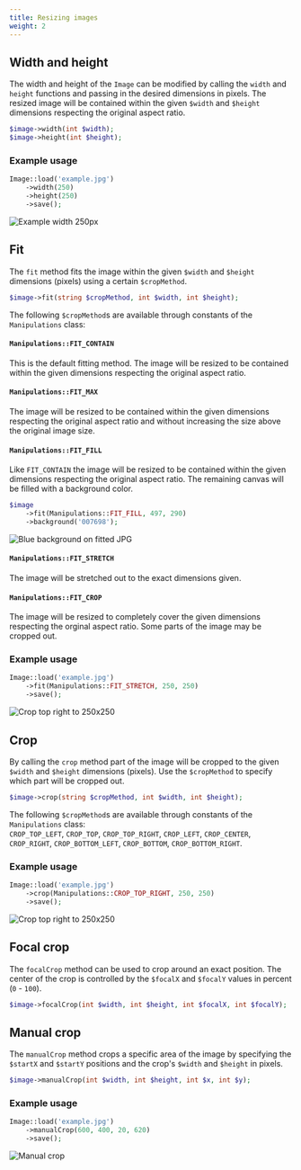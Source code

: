 ```yaml
---
title: Resizing images
weight: 2
---
```


## Width and height

The width and height of the `Image` can be modified by calling the `width` and `height` functions and passing in the desired dimensions in pixels. The resized image will be contained within the given `$width` and `$height` dimensions respecting the original aspect ratio.

```php
$image->width(int $width);
$image->height(int $height);
```

### Example usage

```php
Image::load('example.jpg')
    ->width(250)
    ->height(250)
    ->save();
```

![Example width 250px](../../images/example-resize-contain.jpg)

## Fit

The `fit` method fits the image within the given `$width` and `$height` dimensions (pixels) using a certain `$cropMethod`.

```php
$image->fit(string $cropMethod, int $width, int $height);
```

The following `$cropMethod`s are available through constants of the `Manipulations` class:

#### `Manipulations::FIT_CONTAIN` 

This is the default fitting method. The image will be resized to be contained within the given dimensions respecting the original aspect ratio.

#### `Manipulations::FIT_MAX`

The image will be resized to be contained within the given dimensions respecting the original aspect ratio and without increasing the size above the original image size.

#### `Manipulations::FIT_FILL`

Like `FIT_CONTAIN` the image will be resized to be contained within the given dimensions respecting the original aspect ratio. The remaining canvas will be filled with a background color.

```php
$image
    ->fit(Manipulations::FIT_FILL, 497, 290)
    ->background('007698');
```

![Blue background on fitted JPG](../../images/example-background.png)

#### `Manipulations::FIT_STRETCH`

The image will be stretched out to the exact dimensions given.

#### `Manipulations::FIT_CROP`

The image will be resized to completely cover the given dimensions respecting the orginal aspect ratio. Some parts of the image may be cropped out.

### Example usage

```php
Image::load('example.jpg')
    ->fit(Manipulations::FIT_STRETCH, 250, 250)
    ->save();
```

![Crop top right to 250x250](../../images/example-fit-stretch.jpg)

## Crop

By calling the `crop` method part of the image will be cropped to the given `$width` and `$height` dimensions (pixels). Use the `$cropMethod` to specify which part will be cropped out.

```php
$image->crop(string $cropMethod, int $width, int $height);
```

The following `$cropMethod`s are available through constants of the `Manipulations` class:  
`CROP_TOP_LEFT`, `CROP_TOP`, `CROP_TOP_RIGHT`, `CROP_LEFT`, `CROP_CENTER`, `CROP_RIGHT`, `CROP_BOTTOM_LEFT`, `CROP_BOTTOM`, `CROP_BOTTOM_RIGHT`.

### Example usage

```php
Image::load('example.jpg')
    ->crop(Manipulations::CROP_TOP_RIGHT, 250, 250)
    ->save();
```

![Crop top right to 250x250](../../images/example-crop.jpg)

## Focal crop

The `focalCrop` method can be used to crop around an exact position. The center of the crop is controlled by the `$focalX` and `$focalY` values in percent (`0` - `100`).

```php
$image->focalCrop(int $width, int $height, int $focalX, int $focalY);
```

## Manual crop

The `manualCrop` method crops a specific area of the image by specifying the `$startX` and `$startY` positions and the crop's `$width` and `$height` in pixels. 

```php
$image->manualCrop(int $width, int $height, int $x, int $y);
```

### Example usage

```php
Image::load('example.jpg')
    ->manualCrop(600, 400, 20, 620)
    ->save();
```

![Manual crop](../../images/example-manual-crop.jpg)
